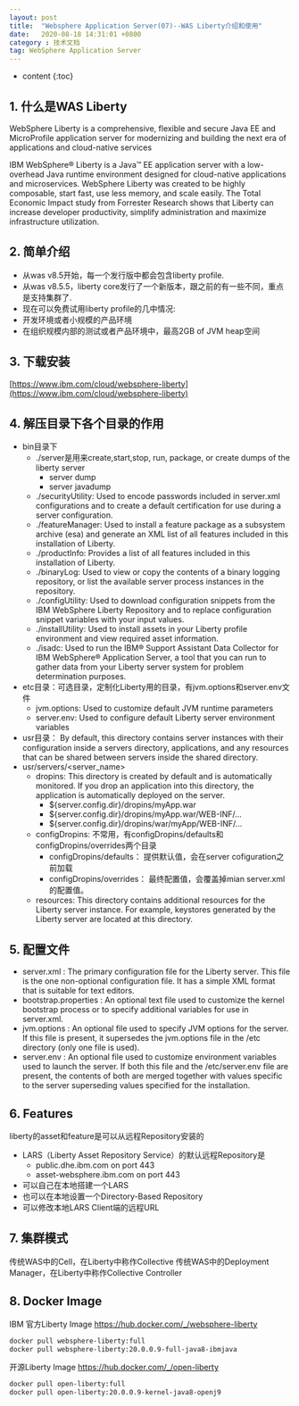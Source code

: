 ```yaml
---
layout: post
title:  "Websphere Application Server(07)--WAS Liberty介绍和使用"
date:   2020-08-18 14:31:01 +0800
category : 技术文档
tag: WebSphere Application Server
---
```


* content
{:toc}


## 1. 什么是WAS Liberty

WebSphere Liberty is a comprehensive, flexible and secure Java EE and MicroProfile application server for modernizing and building the next era of applications and cloud-native services

IBM WebSphere® Liberty is a Java™ EE application server with a low-overhead Java runtime environment designed for cloud-native applications and microservices. WebSphere Liberty was created to be highly composable, start fast, use less memory, and scale easily. The Total Economic Impact study from Forrester Research shows that Liberty can increase developer productivity, simplify administration and maximize infrastructure utilization.

## 2. 简单介绍
+ 从was v8.5开始，每一个发行版中都会包含liberty profile.
+ 从was v8.5.5，liberty core发行了一个新版本，跟之前的有一些不同，重点是支持集群了.
+ 现在可以免费试用liberty profile的几中情况:
+ 开发环境或者小规模的产品环境
+ 在组织规模内部的测试或者产品环境中，最高2GB of JVM heap空间

## 3. 下载安装
[https://www.ibm.com/cloud/websphere-liberty](https://www.ibm.com/cloud/websphere-liberty)

## 4. 解压目录下各个目录的作用
+ bin目录下
	+ ./server是用来create,start,stop, run, package, or create dumps of the liberty server
		+ server dump
		+ server javadump
	+ ./securityUtility: Used to encode passwords included in server.xml configurations and to create a default certification for use during a server configuration.
	+ ./featureManager: Used to install a feature package as a subsystem archive (esa) and generate an XML list of all features included in this installation of Liberty.
	+ ./productInfo: Provides a list of all features included in this installation of Liberty.
	+ ./binaryLog: Used to view or copy the contents of a binary logging repository, or list the available server process instances in the repository.
	+ ./configUtility: Used to download configuration snippets from the IBM WebSphere Liberty Repository and to replace configuration snippet variables with your input values.
	+ ./installUtility: Used to install assets in your Liberty profile environment and view required asset information.
	+ ./isadc: Used to run the IBM® Support Assistant Data Collector for IBM WebSphere® Application Server, a tool that you can run to gather data from your Liberty server system for problem determination purposes.
+ etc目录：可选目录，定制化Liberty用的目录，有jvm.options和server.env文件
	+ jvm.options: Used to customize default JVM runtime parameters
	+ server.env: Used to configure default Liberty server environment variables
+ usr目录： By default, this directory contains server instances with their configuration inside a servers directory, applications, and any resources that can be shared between servers inside the shared directory.
+ usr/servers/<server_name>
	+ dropins: This directory is created by default and is automatically monitored. If you drop an application into this directory, the application is automatically deployed on the server.
		+ ${server.config.dir}/dropins/myApp.war
		+ ${server.config.dir}/dropins/myApp.war/WEB-INF/...
		+ ${server.config.dir}/dropins/war/myApp/WEB-INF/...
	+ configDropins: 不常用，有configDropins/defaults和configDropins/overrides两个目录
		+ configDropins/defaults： 提供默认值，会在server cofiguration之前加载
		+ configDropins/overrides： 最终配置值，会覆盖掉mian server.xml的配置值。
	+ resources: This directory contains additional resources for the Liberty server instance. For example, keystores generated by the Liberty server are located at this directory.

## 5. 配置文件
+ server.xml : The primary configuration file for the Liberty server. This file is the one non-optional configuration file. It has a simple XML format that is suitable for text editors.
+ bootstrap.properties : An optional text file used to customize the kernel bootstrap process or to specify additional variables for use in server.xml.
+ jvm.options : An optional file used to specify JVM options for the server. If this file is present, it supersedes the jvm.options file in the /etc directory (only one file is used).
+ server.env : An optional file used to customize environment variables used to launch the server. If both this file and the /etc/server.env file are present, the contents of both are merged together with values specific to the server superseding values specified for the installation.

## 6.  Features
liberty的asset和feature是可以从远程Repository安装的
+ LARS（Liberty Asset Repository Service）的默认远程Repository是
	+ public.dhe.ibm.com on port 443
	+ asset-websphere.ibm.com on port 443
+ 可以自己在本地搭建一个LARS
+ 也可以在本地设置一个Directory-Based Repository
+ 可以修改本地LARS Client端的远程URL

## 7. 集群模式

传统WAS中的Cell，在Liberty中称作Collective
传统WAS中的Deployment Manager，在Liberty中称作Collective Controller

## 8. Docker Image

IBM 官方Liberty Image <a href="https://hub.docker.com/_/websphere-liberty">https://hub.docker.com/_/websphere-liberty</a>
```bash
docker pull websphere-liberty:full
docker pull websphere-liberty:20.0.0.9-full-java8-ibmjava
```

开源Liberty Image <a href="https://hub.docker.com/_/open-liberty">https://hub.docker.com/_/open-liberty</a>
```bash
docker pull open-liberty:full
docker pull open-liberty:20.0.0.9-kernel-java8-openj9
```
